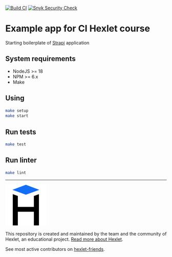 [![Build CI](https://github.com/dark7lord/hexlet-ci-app/actions/workflows/main.yml/badge.svg)](https://github.com/dark7lord/hexlet-ci-app/actions/workflows/main.yml)
[![Snyk Security Check](https://github.com/dark7lord/hexlet-ci-app/actions/workflows/security.yaml/badge.svg)](https://github.com/dark7lord/hexlet-ci-app/actions/workflows/security.yaml)

# Example app for CI Hexlet course

Starting boilerplate of [Strapi](https://strapi.io/) application

## System requirements

* NodeJS >= 18
* NPM >= 6.x
* Make

## Using

```sh
make setup
make start
```

## Run tests

```sh
make test
```

## Run linter

```sh
make lint
```

---

[![Hexlet Ltd. logo](https://raw.githubusercontent.com/Hexlet/assets/master/images/hexlet_logo128.png)](https://hexlet.io/?utm_source=github&utm_medium=link&utm_campaign=hexlet-ci-app)

This repository is created and maintained by the team and the community of Hexlet, an educational project. [Read more about Hexlet](https://hexlet.io/?utm_source=github&utm_medium=link&utm_campaign=hexlet-ci-app).

See most active contributors on [hexlet-friends](https://friends.hexlet.io/).
